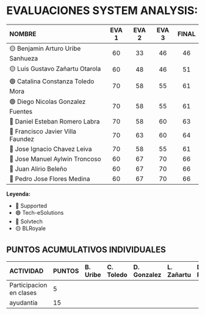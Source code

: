 # EVALUACIONES SYSTEM ANALYSIS:

| NOMBRE | EVA 1 | EVA 2 | EVA 3 | FINAL |
|:-------|:------:|:------:|:------:|:-----:|
| 🟡 Benjamin Arturo Uribe Sanhueza |60|33|46|46|
| 🟡 Luis Gustavo Zañartu Otarola   |60|48|46|51|
| 🟢 Catalina Constanza Toledo Mora |70|58|55|61|
| 🟢 Diego Nicolas Gonzalez Fuentes |70|58|55|61|
| 🔴 Daniel Esteban Romero Labra    |70|58|60|63|
| 🔴 Francisco Javier Villa Faundez |70|63|60|64|
| 🔴 Jose Ignacio Chavez Leiva      |70|58|55|61|
| 🔵 Jose Manuel Aylwin Troncoso    |60|67|70|66|
| 🔵 Juan Alirio Beleño             |60|67|70|66|
| 🔵 Pedro Jose Flores Medina       |60|67|70|66|

**Leyenda:**
- 🔴 Supported
- 🟢 Tech-eSolutions
- 🔵 Solvtech
- 🟡 BLRoyale


## PUNTOS ACUMULATIVOS INDIVIDUALES

| ACTIVIDAD               | PUNTOS | B. Uribe | C. Toledo | D. Gonzalez | L. Zañartu | D. Romero | F. Villa | J. Chavez | J. Aylwin | J. Beleño | P. Flores |
| :---------------------- | :----- | :------- | :-------- | :---------- | :--------- | :-------- | :------- | :-------- | :-------- | :-------- | :-------- |
| Participacion en clases | 5      |          |           |             |            |           |          |           |           |           |           |
| ayudantia               | 15     |          |           |             |            |           |          |           |           |           |           |
